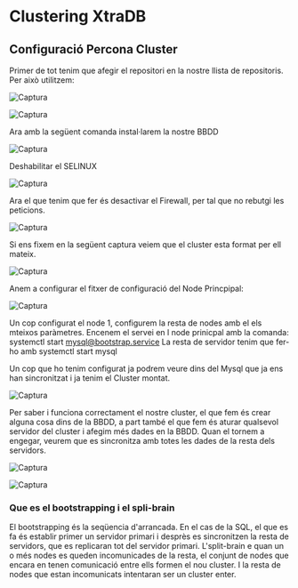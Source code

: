 # Clustering XtraDB

## Configuració Percona Cluster

Primer de tot tenim que afegir el repositori en la nostre llista de repositoris. Per això utilitzem:

![Captura](https://github.com/Shyrkoon/Base-de-dades/blob/master/Activitat5/img/c1.png)

![Captura](https://github.com/Shyrkoon/Base-de-dades/blob/master/Activitat5/img/c2.png)

Ara amb la següent comanda instal·larem la nostre BBDD

![Captura](https://github.com/Shyrkoon/Base-de-dades/blob/master/Activitat5/img/c3.png)

Deshabilitar el SELINUX

![Captura](https://github.com/Shyrkoon/Base-de-dades/blob/master/Activitat5/img/c4.png)

Ara el que tenim que fer és desactivar el Firewall, per tal que no rebutgi les peticions.

![Captura](https://github.com/Shyrkoon/Base-de-dades/blob/master/Activitat5/img/c5.png)

Si ens fixem en la següent captura veiem que el cluster esta format per ell mateix.

![Captura](https://github.com/Shyrkoon/Base-de-dades/blob/master/Activitat5/img/c6.png)

Anem a configurar el fitxer de configuració del Node Princpipal:

![Captura](https://github.com/Shyrkoon/Base-de-dades/blob/master/Activitat5/img/c7.png)

Un cop configurat el node 1, configurem la resta de nodes amb el els mteixos paràmetres.
Encenem el servei en l node prinicpal amb la comanda: systemctl start mysql@bootstrap.service
La resta de servidor tenim que fer-ho amb systemctl start mysql

Un cop que ho tenim configurat ja podrem veure dins del Mysql que ja ens han sincronitzat i ja tenim el Cluster montat.

![Captura](https://github.com/Shyrkoon/Base-de-dades/blob/master/Activitat5/img/c8.png)

Per saber i funciona correctament el nostre cluster, el que fem és crear alguna cosa dins de la BBDD, a part també el que fem és aturar qualsevol servidor del cluster i afegim més dades en la BBDD. Quan el tornem a engegar, veurem que es sincronitza amb totes les dades de la resta dels servidors.

![Captura](https://github.com/Shyrkoon/Base-de-dades/blob/master/Activitat5/img/c9.png)

![Captura](https://github.com/Shyrkoon/Base-de-dades/blob/master/Activitat5/img/c10.png)

### Que es el bootstrapping i el spli-brain

El bootstrapping és la seqüencia d'arrancada. En el cas de la SQL, el que es fa és establir primer un servidor primari i desprès es sincronitzen la resta de servidors, que es replicaran tot del servidor primari. 
L'split-brain e quan un o més nodes es queden incomunicades de la resta, el conjunt de nodes que encara en tenen comunicació entre ells formen el nou cluster. I la resta de nodes que estan incomunicats intentaran ser un cluster enter.
